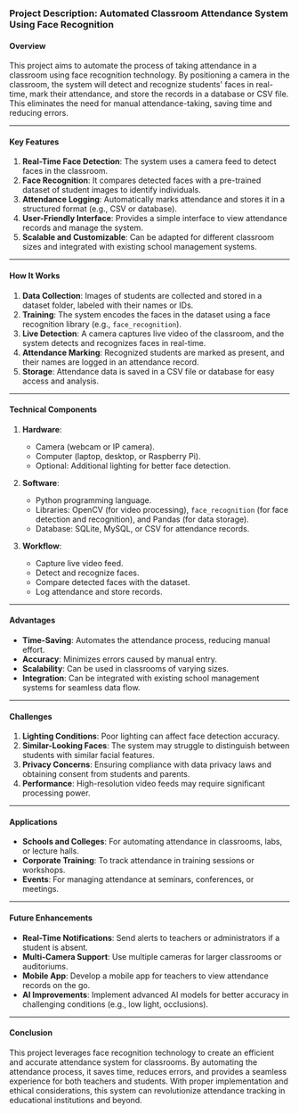 ### **Project Description: Automated Classroom Attendance System Using Face Recognition**

#### **Overview**
This project aims to automate the process of taking attendance in a classroom using face recognition technology. By positioning a camera in the classroom, the system will detect and recognize students' faces in real-time, mark their attendance, and store the records in a database or CSV file. This eliminates the need for manual attendance-taking, saving time and reducing errors.

---

#### **Key Features**
1. **Real-Time Face Detection**: The system uses a camera feed to detect faces in the classroom.
2. **Face Recognition**: It compares detected faces with a pre-trained dataset of student images to identify individuals.
3. **Attendance Logging**: Automatically marks attendance and stores it in a structured format (e.g., CSV or database).
4. **User-Friendly Interface**: Provides a simple interface to view attendance records and manage the system.
5. **Scalable and Customizable**: Can be adapted for different classroom sizes and integrated with existing school management systems.

---

#### **How It Works**
1. **Data Collection**: Images of students are collected and stored in a dataset folder, labeled with their names or IDs.
2. **Training**: The system encodes the faces in the dataset using a face recognition library (e.g., `face_recognition`).
3. **Live Detection**: A camera captures live video of the classroom, and the system detects and recognizes faces in real-time.
4. **Attendance Marking**: Recognized students are marked as present, and their names are logged in an attendance record.
5. **Storage**: Attendance data is saved in a CSV file or database for easy access and analysis.

---

#### **Technical Components**
1. **Hardware**:
   - Camera (webcam or IP camera).
   - Computer (laptop, desktop, or Raspberry Pi).
   - Optional: Additional lighting for better face detection.

2. **Software**:
   - Python programming language.
   - Libraries: OpenCV (for video processing), `face_recognition` (for face detection and recognition), and Pandas (for data storage).
   - Database: SQLite, MySQL, or CSV for attendance records.

3. **Workflow**:
   - Capture live video feed.
   - Detect and recognize faces.
   - Compare detected faces with the dataset.
   - Log attendance and store records.

---

#### **Advantages**
- **Time-Saving**: Automates the attendance process, reducing manual effort.
- **Accuracy**: Minimizes errors caused by manual entry.
- **Scalability**: Can be used in classrooms of varying sizes.
- **Integration**: Can be integrated with existing school management systems for seamless data flow.

---

#### **Challenges**
1. **Lighting Conditions**: Poor lighting can affect face detection accuracy.
2. **Similar-Looking Faces**: The system may struggle to distinguish between students with similar facial features.
3. **Privacy Concerns**: Ensuring compliance with data privacy laws and obtaining consent from students and parents.
4. **Performance**: High-resolution video feeds may require significant processing power.

---

#### **Applications**
- **Schools and Colleges**: For automating attendance in classrooms, labs, or lecture halls.
- **Corporate Training**: To track attendance in training sessions or workshops.
- **Events**: For managing attendance at seminars, conferences, or meetings.

---

#### **Future Enhancements**
- **Real-Time Notifications**: Send alerts to teachers or administrators if a student is absent.
- **Multi-Camera Support**: Use multiple cameras for larger classrooms or auditoriums.
- **Mobile App**: Develop a mobile app for teachers to view attendance records on the go.
- **AI Improvements**: Implement advanced AI models for better accuracy in challenging conditions (e.g., low light, occlusions).

---

#### **Conclusion**
This project leverages face recognition technology to create an efficient and accurate attendance system for classrooms. By automating the attendance process, it saves time, reduces errors, and provides a seamless experience for both teachers and students. With proper implementation and ethical considerations, this system can revolutionize attendance tracking in educational institutions and beyond.
